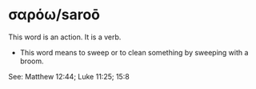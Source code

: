# σαρόω/saroō
This word is an action. It is a verb.
* This word means to sweep or to clean something by sweeping with a broom.

See: Matthew 12:44; Luke 11:25; 15:8
